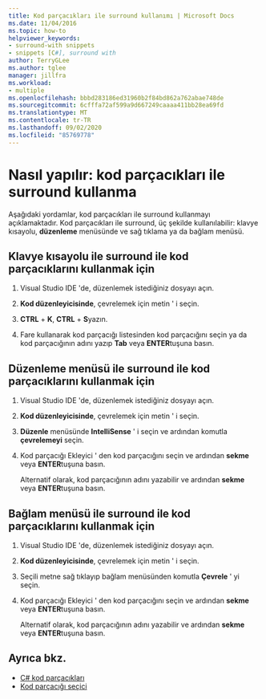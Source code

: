 ```yaml
---
title: Kod parçacıkları ile surround kullanımı | Microsoft Docs
ms.date: 11/04/2016
ms.topic: how-to
helpviewer_keywords:
- surround-with snippets
- snippets [C#], surround with
author: TerryGLee
ms.author: tglee
manager: jillfra
ms.workload:
- multiple
ms.openlocfilehash: bbbd283186ed31960b2f84bd862a762abae748de
ms.sourcegitcommit: 6cfffa72af599a9d667249caaaa411bb28ea69fd
ms.translationtype: MT
ms.contentlocale: tr-TR
ms.lasthandoff: 09/02/2020
ms.locfileid: "85769778"
---
```

# <a name="how-to-use-surround-with-code-snippets"></a>Nasıl yapılır: kod parçacıkları ile surround kullanma

Aşağıdaki yordamlar, kod parçacıkları ile surround kullanmayı açıklamaktadır. Kod parçacıkları ile surround, üç şekilde kullanılabilir: klavye kısayolu, **düzenleme** menüsünde ve sağ tıklama ya da bağlam menüsü.

## <a name="to-use-surround-with-code-snippets-through-keyboard-shortcut"></a>Klavye kısayolu ile surround ile kod parçacıklarını kullanmak için

1. Visual Studio IDE 'de, düzenlemek istediğiniz dosyayı açın.

1. **Kod düzenleyicisinde**, çevrelemek için metin ' i seçin.

1. **CTRL** + **K**, **CTRL** + **S**yazın.

1. Fare kullanarak kod parçacığı listesinden kod parçacığını seçin ya da kod parçacığının adını yazıp **Tab** veya **ENTER**tuşuna basın.

## <a name="to-use-surround-with-code-snippets-through-the-edit-menu"></a>Düzenleme menüsü ile surround ile kod parçacıklarını kullanmak için

1. Visual Studio IDE 'de, düzenlemek istediğiniz dosyayı açın.

1. **Kod düzenleyicisinde**, çevrelemek için metin ' i seçin.

1. **Düzenle** menüsünde **IntelliSense** ' i seçin ve ardından komutla **çevrelemeyi** seçin.

1. Kod parçacığı Ekleyici ' den kod parçacığını seçin ve ardından **sekme** veya **ENTER**tuşuna basın.

     Alternatif olarak, kod parçacığının adını yazabilir ve ardından **sekme** veya **ENTER**tuşuna basın.

## <a name="to-use-surround-with-code-snippets-through-the-context-menu"></a>Bağlam menüsü ile surround ile kod parçacıklarını kullanmak için

1. Visual Studio IDE 'de, düzenlemek istediğiniz dosyayı açın.

1. **Kod düzenleyicisinde**, çevrelemek için metin ' i seçin.

1. Seçili metne sağ tıklayıp bağlam menüsünden komutla **Çevrele** ' yi seçin.

1. Kod parçacığı Ekleyici ' den kod parçacığını seçin ve ardından **sekme** veya **ENTER**tuşuna basın.

     Alternatif olarak, kod parçacığının adını yazabilir ve ardından **sekme** veya **ENTER**tuşuna basın.

## <a name="see-also"></a>Ayrıca bkz.

- [C# kod parçacıkları](../ide/visual-csharp-code-snippets.md)
- [Kod parçacığı seçici](../ide/reference/code-snippet-picker.md)
